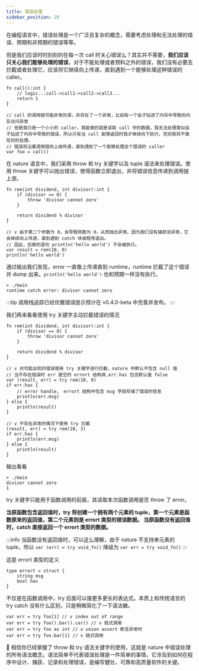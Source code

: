 ```yaml
---
title: 错误处理
sidebar_position: 20
---
```


在编程语言中，错误处理是一个广泛且复杂的概念，需要考虑处理和无法处理的错误、预期和非预期的错误等等。

但是我们应该时时刻刻的在每一次 call 时关心错误么？其实并不需要，**我们应该只关心我们能够处理的错误**，对于不能处理或者预料之外的错误，我们没有必要去拦截或者处理它，应该将它继续向上传递，直到遇到一个能够处理这种错误的 caller。

```nature
fn call():int {
	// logic...call->call1->call2->call3...
	return 1
}

// call 的调用链可能非常的深，并存在了一个异常，比如有一个虫子钻进了内存中导致的内存访问异常
// 但是我只是一个小小的 caller，我能做的就是读取 call 中的数据，我无法处理类似虫子钻进了内存中导致的错误，所以只有当 call 能够返回时我才继续向下执行，否则我将不做任何的处理。
// 错误将沿着调用链向上级传递，直到遇到了一个能够处理这个错误的 caller
var foo = call()
```


在 nature 语言中，我们采用 throw 和 try 关键字以及 tuple 语法来处理错误。使用 throw 关键字可以抛出错误，使得函数立即退出，并将错误信息传递到调用链上游。

```nature
fn rem(int dividend, int divisor):int {
	if (divisor == 0) {
		throw 'divisor cannot zero'
	}

	return dividend % divisor
}

// v 由于第二个参数为 0，会导致除数为 0，从而抛出异常。因为我们没有捕获该异常，它会继续向上传递，直到遇到 catch 块或程序退出。
// 因此，后面的语句 println('hello world') 不会被执行。
var result = rem(10, 0)
println('hello world')
```

通过输出我们发现，error 一直像上传递直到 runtime，runtime 拦截了这个错误并 dump 出来。`println('hello world')` 也和预期一样没有执行。

```shell
> ./main
runtime catch error: divisor cannot zero
```

:::tip
调用栈追踪已经优雅错误提示预计在 v0.4.0-beta 中完善并发布。
:::

我们再来看看使用 try 关键字主动拦截错误的情况

```nature
fn rem(int dividend, int divisor):int {
	if (divisor == 0) {
		throw 'divisor cannot zero'
	}

	return dividend % divisor
}

// v 对可能出现的错误使用 try 关键字进行拦截，nature 中默认不包含 null 值
// 当不存在错误时 err 是空的 errort 结构体,err.has 包含默认值 false
var (result, err) = try rem(10, 0)
if err.has {
	// error handle， errort 结构中包含 msg 字段存储了错误的信息
	println(err.msg)
} else {
	println(result)
}

// v 不存在异常的情况下使用 try 拦截
(result, err) = try rem(10, 3)
if err.has {
	println(err.msg)
} else {
	println(result)
}
```

输出看看

```shell
> ./main
divisor cannot zero
1
```

try 关键字只能用于函数调用的前面，其读取本次函数调用是否 throw 了 error。

**当原函数包含返回值时，try 将创建一个拥有两个元素的 tuple，第一个元素是函数原来的返回值，第二个元素则是 errort 类型的错误数据。 当原函数没有返回值时，catch 直接返回一个 errort 类型的数据。**

:::info
当函数没有返回值时，可以这么理解，由于 nature 不支持单元素的 tuple，所以 `var (err) = try void_fn()`  降级为 `var err = try void_fn()`
:::

这是 errort 类型的定义

```nature
type errort = struct {
    string msg
    bool has
}
```


不仅是在函数调用中，try 后面可以接更多更长的表达式。本质上和传统语言的 try catch 没有什么区别，只是稍微简化了一下语法糖。

```nature
var err = try foo[1] // v index out of range
var err = try foo().bar().car() // v 链式调用
var err = try foo as int // v union assert 断言异常时
var err = try foo.bar[1] // v 链式调用
```


🎉 相信你已经掌握了 throw 和 try 语法关键字的使用，这就是 nature 中错误处理的所有语法概念。语法简单不代表错误处理是一件简单的事情，它涉及到如何在程序中设计、捕获、记录和处理错误，是编写健壮、可靠和高质量软件的关键。
